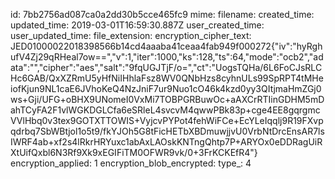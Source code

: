 id: 7bb2756ad087ca0a2dd30b5cce465fc9
mime: 
filename: 
created_time: 
updated_time: 2019-03-01T16:59:30.887Z
user_created_time: 
user_updated_time: 
file_extension: 
encryption_cipher_text: JED01000022018398566b14cd4aaaba41ceaa4fab949f000272{"iv":"hyRghufV4Zj29qRHeal7ow==","v":1,"iter":1000,"ks":128,"ts":64,"mode":"ocb2","adata":"","cipher":"aes","salt":"9fqUGJTjF/o=","ct":"UogsTQHa/6L6FoCJsRLCHc6GAB/QxXZRmU5yHfNiIHhlaFsz8WV0QNbHzs8cyhnULs99SpRPT4tMHeiofKjun9NL1caE6JVhoKeQ4NzJniF7ur9Nuo1cO46k4kzd0yy3QItjmaHmZGj0ws+Gji/UFG+oBHX9UNomeI0VxMi7TOBPGRBuwOc+aAXCrRTIinGDHM5mDahTCyFA2F1vlWGKDGLCfa6eSRleL4svcvM4qwwPBk83p+cge4EE8gqrgmcVVlHbq0v3tex9GOTXTTOWIS+VyjcvPYPot4fehWiFCe+EcYLeIqqlj9R19FXvpqdrbq7SbWBtjol1o5t9/fkYJOh5G8tFicHETbXBDmuwjjvU0VrbNtDrcEnsAR7lsIWRF4ab+xf2s4lRkrHRYuxc1abAxLAOskKNTngQhtp7P+ARYOx0eDDRagUiRXtUifQxbl6N3Rf9Xk9xEGIFiTM0OFWR9vk/0+3FrKCKEfR4"}
encryption_applied: 1
encryption_blob_encrypted: 
type_: 4